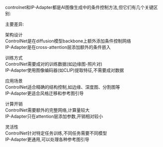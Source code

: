 controlnet和IP-Adapter都是AI图像生成中的条件控制方法,但它们有几个关键区别:

主要差异:

架构设计  
ControlNet是在diffusion模型backbone上额外添加条件控制网络  
IP-Adapter是在cross-attention层添加额外的条件嵌入  


训练方式  
ControlNet需要成对的训练数据(如边缘图-照片对)  
IP-Adapter使用图像编码器(如CLIP)提取特征,不需要成对数据  


应用场景  
ControlNet适合精确的结构控制,如边缘、深度图、分割图等  
IP-Adapter更适合风格迁移和参考图引导  


计算开销  
ControlNet需要额外的完整网络,计算量较大  
IP-Adapter只在attention层添加参数,开销相对较小  

灵活性  
ControlNet针对特定任务训练,不同任务需要不同模型  
IP-Adapter更通用,可以处理各种参考图引导  
